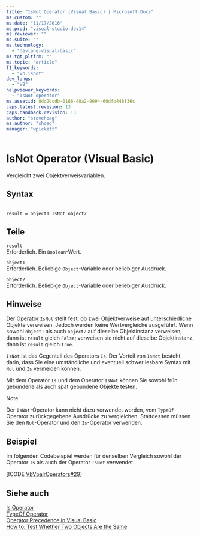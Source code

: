 ```yaml
---
title: "IsNot Operator (Visual Basic) | Microsoft Docs"
ms.custom: ""
ms.date: "11/17/2016"
ms.prod: "visual-studio-dev14"
ms.reviewer: ""
ms.suite: ""
ms.technology: 
  - "devlang-visual-basic"
ms.tgt_pltfrm: ""
ms.topic: "article"
f1_keywords: 
  - "vb.isnot"
dev_langs: 
  - "VB"
helpviewer_keywords: 
  - "IsNot operator"
ms.assetid: 8dd2bcdb-0166-48a2-9094-60dfb448f36c
caps.latest.revision: 13
caps.handback.revision: 13
author: "stevehoag"
ms.author: "shoag"
manager: "wpickett"
---
```

# IsNot Operator (Visual Basic)
Vergleicht zwei Objektverweisvariablen.  
  
## Syntax  
  
```  
  
result = object1 IsNot object2  
```  
  
## Teile  
 `result`  
 Erforderlich.  Ein `Boolean`\-Wert.  
  
 `object1`  
 Erforderlich.  Beliebige `Object`\-Variable oder beliebiger Ausdruck.  
  
 `object2`  
 Erforderlich.  Beliebige `Object`\-Variable oder beliebiger Ausdruck.  
  
## Hinweise  
 Der Operator `IsNot` stellt fest, ob zwei Objektverweise auf unterschiedliche Objekte verweisen.  Jedoch werden keine Wertvergleiche ausgeführt.  Wenn sowohl `object1` als auch `object2` auf dieselbe Objektinstanz verweisen, dann ist `result` gleich `False`; verweisen sie nicht auf dieselbe Objektinstanz, dann ist `result` gleich `True`.  
  
 `IsNot` ist das Gegenteil des Operators `Is`.  Der Vorteil von `IsNot` besteht darin, dass Sie eine umständliche und eventuell schwer lesbare Syntax mit `Not` und `Is` vermeiden können.  
  
 Mit dem Operator `Is` und dem Operator `IsNot` können Sie sowohl früh gebundene als auch spät gebundene Objekte testen.  
  
> [!NOTE]
>  Der `IsNot`\-Operator kann nicht dazu verwendet werden, vom `TypeOf`\-Operator zurückgegebene Ausdrücke zu vergleichen.  Stattdessen müssen Sie den `Not`\-Operator und den `Is`\-Operator verwenden.  
  
## Beispiel  
 Im folgenden Codebeispiel werden für denselben Vergleich sowohl der Operator `Is` als auch der Operator `IsNot` verwendet.  
  
 [!CODE [VbVbalrOperators#29](../CodeSnippet/VS_Snippets_VBCSharp/VbVbalrOperators#29)]  
  
## Siehe auch  
 [Is Operator](../../../visual-basic/language-reference/operators/is-operator.md)   
 [TypeOf Operator](../../../visual-basic/language-reference/operators/typeof-operator.md)   
 [Operator Precedence in Visual Basic](../../../visual-basic/language-reference/operators/operator-precedence.md)   
 [How to: Test Whether Two Objects Are the Same](../../../visual-basic/programming-guide/language-features/operators-and-expressions/how-to-test-whether-two-objects-are-the-same.md)